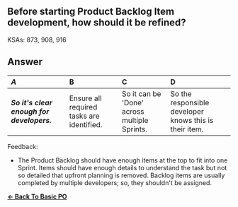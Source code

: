 ## Before starting Product Backlog Item development, how should it be refined?

KSAs: 873, 908, 916

## Answer
| ***A*** | B | C | D |
| :--- | :--- | :--- | :--- |
| ***So it's clear enough for developers.*** | Ensure all required tasks are identified. | So it can be 'Done' across multiple Sprints. | So the responsible developer knows this is their item. |


Feedback:

- The Product Backlog should have enough items at the top to fit into one Sprint. Items should have enough details to understand the task but not so detailed that upfront planning is removed. Backlog items are usually completed by multiple developers; so, they shouldn't be assigned.

[**<- Back To Basic PO**](../../../Basic_PO.md)


